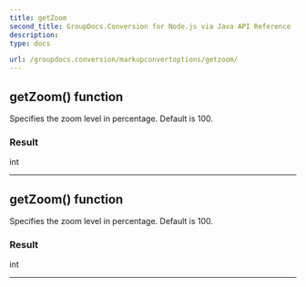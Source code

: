 ```yaml
---
title: getZoom
second_title: GroupDocs.Conversion for Node.js via Java API Reference
description: 
type: docs

url: /groupdocs.conversion/markupconvertoptions/getzoom/
---
```


## getZoom()  function

 Specifies the zoom level in percentage. Default is 100.
 

### Result
int


---


## getZoom()  function

 Specifies the zoom level in percentage. Default is 100.
 

### Result
int


---


